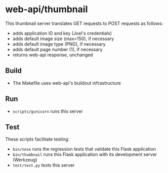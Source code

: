 # web-api/thumbnail

This thumbnail server translates GET requests to POST requests as follows:

* adds application ID and key (Joel's credentials)
* adds default image size (max=150), if necessary
* adds default image type (PNG), if necessary
* adds default page number (1), if necessary
* returns web-api response, unchanged

## Build

* The Makefile uses web-api's buildout infrastructure

## Run

* `scripts/gunicorn` runs this server

## Test

These scripts facilitate testing:

* `bin/nose` runs the regression tests that validate this Flask application
* `bin/thumbnail` runs this Flask application with its development server (Werkzeug)
* `test/test.py` tests this server

